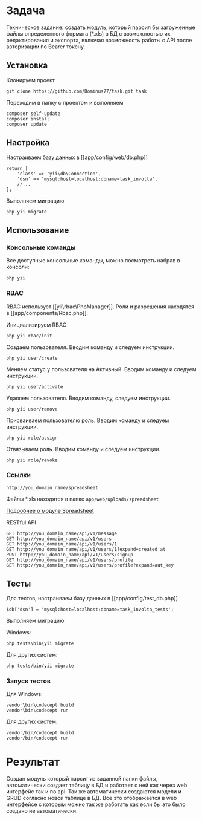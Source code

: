 # Задача
Техническое задание: создать модуль, который парсил бы загруженные файлы определенного формата (*.xls) в БД с возможностью их редактирования и экспорта, включая возможность работы с API после авторизации по Bearer токену.
## Установка
Клонируем проект
```
git clone https://github.com/Dominus77/task.git task

```
Переходим в папку с проектом и выполняем
```
composer self-update
composer install
composer update
```

## Настройка
Настраиваем базу данных в [[app/config/web/db.php]]

```
return [
    'class' => 'yii\db\Connection',
    'dsn' => 'mysql:host=localhost;dbname=task_involta',
    //...
];
```
Выполняем миграцию
```
php yii migrate
```
## Использование
### Консольные команды
Все доступные консольные команды, можно посмотреть набрав в консоли:
```
php yii
```
### RBAC
RBAC использует [[yii\rbac\PhpManager]]. Роли и разрешения находятся в [[app/components/Rbac.php]].

Инициализируем RBAC
```
php yii rbac/init

```

Создаем пользователя. Вводим команду и следуем инструкции.
```
php yii user/create
```
Меняем статус у пользователя на Активный. Вводим команду и следуем инструкции.
```
php yii user/activate
```
Удаляем пользователя. Вводим команду, следуем инструкции.
```
php yii user/remove

```
Присваиваем пользователю роль. Вводим команду и следуем инструкции.
```
php yii role/assign
```
Отвязываем роль. Вводим команду и следуем инструкции.
```
php yii role/revoke
```
### Ссылки
```
http://you_domain_name/spreadsheet
```
Файлы *.xls находятся в папке `app/web/uploads/spreadsheet`

[Подробнее о модуле Spreadsheet](https://github.com/Dominus77/task/blob/master/modules/spreadsheet/README.md)

RESTful API

```
GET http://you_domain_name/api/v1/message
GET http://you_domain_name/api/v1/users
GET http://you_domain_name/api/v1/users/1
GET http://you_domain_name/api/v1/users/1?expand=created_at
POST http://you_domain_name/api/v1/users/signup
GET http://you_domain_name/api/v1/users/profile
GET http://you_domain_name/api/v1/users/profile?expand=aut_key
```

## Тесты
Для тестов, настраиваем базу данных в [[app/config/test_db.php]]
```
$db['dsn'] = 'mysql:host=localhost;dbname=task_involta_tests';
```
Выполняем миграцию

Windows:
```
php tests\bin\yii migrate
```
Для других систем:
```
php tests/bin/yii migrate
```
### Запуск тестов

Для Windows:
```
vendor\bin\codecept build
vendor\bin\codecept run
```
Для других систем:
```
vendor/bin/codecept build
vendor/bin/codecept run
```
# Результат
Создан модуль который парсит из заданной папки файлы, автоматически создает таблицу в БД и работает с ней как через web интерфейс так и по api. Так же автоматически создаются модели  и GRUD согласно новой таблице в БД. Все это отображается в web интерфейсе с которым можно так же работать как если бы это было создано не автоматически.
